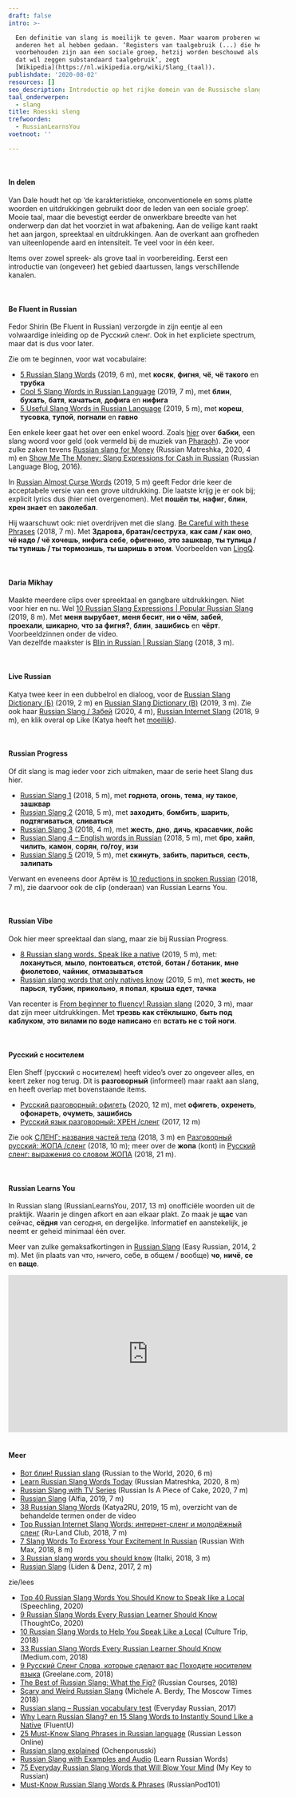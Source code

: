 ```yaml
---
draft: false
intro: >-

  Een definitie van slang is moeilijk te geven. Maar waarom proberen wanneer
  anderen het al hebben gedaan. ‘Registers van taalgebruik (...) die hetzij
  voorbehouden zijn aan een sociale groep, hetzij worden beschouwd als “plat”,
  dat wil zeggen substandaard taalgebruik’, zegt
  [Wikipedia](https://nl.wikipedia.org/wiki/Slang_(taal)). 
publishdate: '2020-08-02'
resources: []
seo_description: Introductie op het rijke domein van de Russische slang.
taal_onderwerpen:
  - slang
title: Roesski sleng
trefwoorden:
  - RussianLearnsYou
voetnoot: ''

---
```



<br/>

#### In delen

Van Dale houdt het op ‘de karakteristieke, onconventionele en soms platte woorden en uitdrukkingen gebruikt door de leden van een sociale groep’. Mooie taal, maar die bevestigt eerder de onwerkbare breedte van het onderwerp dan dat het voorziet in wat afbakening. Aan de veilige kant raakt het aan jargon, spreektaal en uitdrukkingen. Aan de overkant aan grofheden van uiteenlopende aard en intensiteit. Te veel voor in één keer.

Items over zowel spreek- als grove taal in voorbereiding. Eerst een introductie van (ongeveer) het gebied daartussen, langs verschillende kanalen.

 <br/>


#### Be Fluent in Russian

Fedor Shirin (Be Fluent in Russian) verzorgde in zijn eentje al een volwaardige inleiding op de Русский сленг. Ook in het expliciete spectrum, maar dat is dus voor later.

Zie om te beginnen, voor wat vocabulaire:


- [5 Russian Slang Words](https://youtu.be/jzQslF-zsz4) (2019, 6 m), met **косяк**, **фигня**, **чё**, **чё такого** en **трубка**
- [Cool 5 Slang Words in Russian Language](https://youtu.be/jNHhLAcCyTk) (2019, 7 m), met **блин**, **бухать**, **батя**, **качаться**, **дофига** en **нифига**
- [5 Useful Slang Words in Russian Language](https://www.youtube.com/watch?v=rRhJOSerbfQ) (2019, 5 m), met **кореш**, **тусовка**, **тупой**, **погнали** en **гавно**


Een enkele keer gaat het over een enkel woord. Zoals [hier](https://www.youtube.com/watch?v=gUS3LwST7x8) over **бабки**, een slang woord voor geld (ook vermeld bij de muziek van [Pharaoh](https://www.rusland1.nl/muziek/20200623-pharaoh-problemen/)). Zie voor zulke zaken tevens [Russian slang for Money](https://youtu.be/NIXfbvXwLB8) (Russian Matreshka, 2020, 4 m) en [Show Me The Money: Slang Expressions for Cash in Russian](https://blogs.transparent.com/russian/show-me-the-money-slang-expressions-for-cash-in-russian/) (Russian Language Blog, 2016).

In [Russian Almost Curse Words](https://www.youtube.com/watch?v=zBSSBL3yeDg) (2019, 5 m) geeft Fedor drie keer de acceptabele versie van een grove uitdrukking. Die laatste krijg je er ook bij; explicit lyrics dus (hier niet overgenomen). Met **пошёл ты**, **нафиг**, **блин**, **хрен знает** en **заколебал**. 

Hij waarschuwt ook: niet overdrijven met die slang. [Be Careful with these Phrases](https://www.youtube.com/watch?v=awrkJeP4WBo) (2018, 7 m). Met **Здарова, братан/сеструха**, **как сам / как оно**, **чё надо / чё хочешь**, **нифига себе**, **офигенно**, **это зашквар**, **ты тупица / ты тупишь / ты тормозишь**, **ты шаришь в этом**. Voorbeelden van [LingQ](https://www.lingq.com/en/learn-russian-online/).


<br/>
  

#### Daria Mikhay

Maakte meerdere clips over spreektaal en gangbare uitdrukkingen. Niet voor hier en nu. Wel [10 Russian Slang Expressions | Popular Russian Slang](https://www.youtube.com/watch?v=r4sWzo0H_HU) (2019, 8 m). Met **меня вырубает**, **меня бесит**, **ни о чём**, **забей**, **проехали**, **шикарно**, **что за фигня?**, **блин**, **зашибись** en **чёрт**. Voorbeeldzinnen onder de video. <br/>
Van dezelfde maakster is [Blin in Russian | Russian Slang](https://www.youtube.com/watch?v=ZgsoAG8CMFk) (2018, 3 m). 

<br/>

#### Live Russian

Katya twee keer in een dubbelrol en dialoog, voor de [Russian Slang Dictionary (Б)](https://youtu.be/OfXDEX47TvA) (2019, 2 m) en [Russian Slang Dictionary (В)](https://youtu.be/0S5hmFiufqs) (2019, 3 m). Zie ook haar [Russian Slang / Забей](https://youtu.be/4PSedyllAek) (2020, 4 m), [Russian Internet Slang](https://youtu.be/MtR56acE_OE) (2018, 9 m), en klik overal op Like (Katya heeft het [moeilijk](https://youtu.be/LQM03W64UTk)).

<br/>

#### Russian Progress

Of dit slang is mag ieder voor zich uitmaken, maar de serie heet Slang dus hier.

 

- [Russian Slang 1](https://www.youtube.com/watch?v=_9hw87S-t8M) (2018, 5 m), met **годнота**, **огонь**, **тема**, **ну такое**, **зашквар** 
- [Russian Slang 2](https://www.youtube.com/watch?v=Oq0ACiJAVPs) (2018, 5 m), met **заходить**, **бомбить**, **шарить**, **подтягиваться**, **сливаться**
- [Russian Slang 3](https://www.youtube.com/watch?v=9DRP9d0lTrY) (2018, 4 m), met **жесть**, **дно**, **дичь**, **красавчик**, **лойс**
- [Russian Slang 4 – English words in Russian](https://www.youtube.com/watch?v=gtbRYcJ6vyY) (2018, 5 m), met **бро**, **хайп**, **чилить**, **камон**, **сорян**, **го/гоу**, **изи**
- [Russian Slang 5](https://youtu.be/O6Wyv_xNwQo) (2019, 5 m), met **скинуть**, **забить**, **париться**, **сесть**, **залипать**


Verwant en eveneens door Артём is [10 reductions in spoken Russian](https://youtu.be/GKO9ramgAfE) (2018, 7 m), zie daarvoor ook de clip (onderaan) van Russian Learns You.

<br/> 

 
#### Russian Vibe

Ook hier meer spreektaal dan slang, maar zie bij Russian Progress.

 

- [8 Russian slang words. Speak like a native](https://www.youtube.com/watch?v=RTSNsWdClus) (2019, 5 m), met: **лохануться**, **мыло**, **понтоваться**, **отстой**, **ботан / ботаник**, **мне фиолетово**, **чайник**, **отмазываться**
- [Russian slang words that only natives know](https://www.youtube.com/watch?v=aVoCU7IzLSI) (2019, 5 m), met **жесть**, **не парься**, **тубзик**, **прикольно**, **я попал**, **крыша едет**, **тачка**

 Van recenter is [From beginner to fluency! Russian slang](https://youtu.be/CnbUvcPHlTA) (2020, 3 m), maar dat zijn meer uitdrukkingen. Met **трезвь как стёклышко**, **быть под каблуком**, **это вилами по воде написано** en **встать не с той ноги**.

 

 <br/>

#### Pусский с носителем

Elen Sheff (русский с носителем) heeft video’s over zo ongeveer alles, en keert zeker nog terug. Dit is **разговорный** (informeel) maar raakt aan slang, en heeft overlap met bovenstaande items.


- [Русский разговорный: офигеть](https://www.youtube.com/watch?v=yENm79smSEM) (2020, 12 m), met **офигеть**, **охренеть**, **офонареть**, **очуметь**, **зашибись**
- [Русский язык разговорный: ХРЕН /сленг](https://www.youtube.com/watch?v=aU8xS1HKt0Y) (2017, 12 m)


Zie ook [СЛЕНГ: названия частей тела](https://youtu.be/IJyUmbTfUs8) (2018, 3 m) en [Разговорный русский: ЖОПА /сленг](https://youtu.be/Pvjx5Bh9-uE) (2018, 10 m); meer over de **жопа** (kont) in [Русский сленг: выражения со словом ЖОПА](https://youtu.be/IjFdlAmbm-I) (2018, 21 m).

 

<br/>

#### Russian Learns You

In Russian slang (RussianLearnsYou, 2017, 13 m) onofficiële woorden uit de praktijk. Waarin je dingen afkort en aan elkaar plakt. Zo maak je **щас** van сейчас, **сёдня** van сегодня, en dergelijke. Informatief en aanstekelijk, je neemt er geheid minimaal één over.



Meer van zulke gemaksafkortingen in [Russian Slang](https://www.youtube.com/watch?v=jn22TezZXFU) (Easy Russian, 2014, 2 m). Met (in plaats van что, ничего, себе, в общем / вообще) **чо**, **ничё**, **се** en **ваще**.

  

<iframe width="560" height="315" src="https://www.youtube.com/embed/L3uZ7a_mfBk" frameborder="0" allow="accelerometer; autoplay; encrypted-media; gyroscope; picture-in-picture" allowfullscreen></iframe>

 
<br/>
<br/>
 

#### Meer


- [Вот блин! Russian slang](https://youtu.be/lWqQvbgJAi0) (Russian to the World, 2020, 6 m)
- [Learn Russian Slang Words Today](https://youtu.be/tlWVl_oDtEg) (Russian Matreshka, 2020, 8 m)
- [Russian Slang with TV Series](https://youtu.be/80eTLI0E2t4) (Russian Is A Piece of Cake, 2020, 7 m)
- [Russian Slang](https://youtu.be/xCBa_DOTEc0) (Alfia, 2019, 7 m)
- [38 Russian Slang Words](https://www.youtube.com/watch?v=N4vqLOLC7w0) (Katya2RU, 2019, 15 m), overzicht van de behandelde termen onder de video
- [Top Russian Internet Slang Words: интернет-сленг и молодёжный сленг](https://youtu.be/4smJdMU6yh0) (Ru-Land Club, 2018, 7 m)
- [7 Slang Words To Express Your Excitement In Russian](https://youtu.be/ZKPY8gslDqc) (Russian With Max, 2018, 8 m)
- [3 Russian slang words you should know](https://youtu.be/C3ywOEcy-uw) (Italki, 2018, 3 m)
- [Russian Slang](https://youtu.be/9_Aoes7wfuU) (Liden & Denz, 2017, 2 m)

 

zie/lees

- [Top 40 Russian Slang Words You Should Know to Speak like a Local](https://speechling.com/blog/top-40-russian-slang-words-you-should-know-to-speak-like-a-local/) (Speechling, 2020) 
- [9 Russian Slang Words Every Russian Learner Should Know](https://www.thoughtco.com/russian-slang-words-4172691) (ThoughtCo, 2020)
- [10 Russian Slang Words to Help You Speak Like a Local](https://theculturetrip.com/europe/russia/articles/10-russian-slang-words-to-help-you-speak-like-a-local/) (Culture Trip, 2018)
- [33 Russian Slang Words Every Russian Learner Should Know](https://medium.com/the-linguist-on-language/33-russian-slang-words-every-russian-learner-should-know-e44b2f3a3e7b) (Medium.com, 2018)
- [9 Русский Сленг Слова, которые сделают вас Походите носителем языка](https://www.greelane.com/ru/языки/русский/russian-slang-words-4172691/) (Greelane.com, 2018)
- [The Best of Russian Slang: What the Fig?](https://www.russiancourses.com/blog/russian-slang-202/) (Russian Courses, 2018)
- [Scary and Weird Russian Slang](https://www.themoscowtimes.com/2018/01/12/scary-and-weird-russian-slang-a60172) (Michele A. Berdy, The Moscow Times 2018)
- [Russian slang – Russian vocabulary test](https://everydayrussianlanguage.com/en/russian-vocabulary-tests/russian-slang/) (Everyday Russian, 2017)
- [Why Learn Russian Slang? en 15 Slang Words to Instantly Sound Like a Native](https://www.fluentu.com/blog/russian/russian-slang/) (FluentU) 
- [25 Must-Know Slang Phrases in Russian language](https://www.russianlessononline.com/25-must-know-slang-phrases-in-russian-language/) (Russian Lesson Online) 
- [Russian slang explained](https://ochenporusski.com/russian-slang/) (Ochenporusski)
- [Russian Slang with Examples and Audio](https://learnrussianwords.com/tag/russian-slang/) (Learn Russian Words)
- [75 Everyday Russian Slang Words that Will Blow Your Mind](https://mykeytorussian.com/russian-slang-words-for-beginners/) (My Key to Russian)
- [Must-Know Russian Slang Words & Phrases](https://www.russianpod101.com/lesson-library/must-know-russian-slang-words-phrases/) (RussianPod101)

 

 